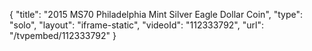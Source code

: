 {
    "title": "2015 MS70 Philadelphia Mint Silver Eagle Dollar Coin",
    "type": "solo",
    "layout": "iframe-static",
    "videoId": "112333792",
    "url": "\/tvpembed\/112333792"
}
